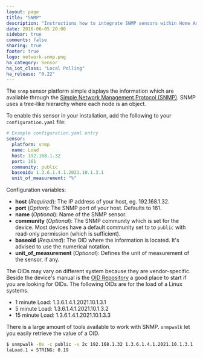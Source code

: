 ```yaml
---
layout: page
title: "SNMP"
description: "Instructions how to integrate SNMP sensors within Home Assistant."
date: 2016-06-05 20:00
sidebar: true
comments: false
sharing: true
footer: true
logo: network-snmp.png
ha_category: Sensor 
ha_iot_class: "Local Polling"
ha_release: "0.22"
---
```



The `snmp` sensor platform simple displays the information which are available through the [Simple Network Management Protocol (SNMP)](https://en.wikipedia.org/wiki/Simple_Network_Management_Protocol). SNMP uses a tree-like hierarchy where each node is an object.

To enable this sensor in your installation, add the following to your `configuration.yaml` file:

```yaml
# Example configuration.yaml entry
sensor:
  platform: snmp
  name: Load
  host: 192.168.1.32
  port: 161
  community: public
  baseoid: 1.3.6.1.4.1.2021.10.1.3.1
  unit_of_measurement: "%"
```

Configuration variables:

- **host** (*Required*): The IP address of your host, eg. 192.168.1.32.
- **port** (*Option*): The SNMP port of your host. Defaults to 161.
- **name** (*Optional*): Name of the SNMP sensor.
- **community** (*Optional*): The SNMP community which is set for the device. Most devices have a default community set to to `public` with read-only permission (which is sufficient).
- **baseoid** (*Required*): The OID where the information is located. It's advised to use the numerical notation.
- **unit_of_measurement** (*Optional*): Defines the unit of measurement of the sensor, if any.

The OIDs may vary on different system because they are vendor-specific. Beside the device's manual is the [OID Repository](http://www.oid-info.com/) a good place to start if you are looking for OIDs. The following OIDs are for the load of a Linux systems.

- 1 minute Load: 1.3.6.1.4.1.2021.10.1.3.1
- 5 minute Load: 1.3.6.1.4.1.2021.10.1.3.2
- 15 minute Load: 1.3.6.1.4.1.2021.10.1.3.3

There is a large amount of tools available to work with SNMP. `snmpwalk` let you easily retrieve the value of a OID.

```bash
$ snmpwalk -Os -c public -v 2c 192.168.1.32 1.3.6.1.4.1.2021.10.1.3.1
laLoad.1 = STRING: 0.19
```

